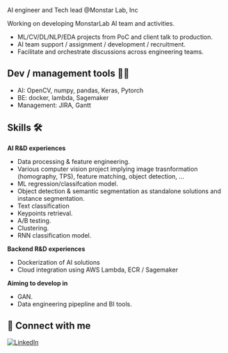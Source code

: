 AI engineer and Tech lead @Monstar Lab, Inc

Working on developing MonstarLab AI team and activities.
- ML/CV/DL/NLP/EDA projects from PoC and client talk to production.
- AI team support / assignment / development / recruitment.
- Facilitate and orchestrate discussions across engineering teams.

## Dev / management tools 👨‍💻
- AI: OpenCV, numpy, pandas, Keras, Pytorch
- BE: docker, lambda, Sagemaker
- Management: JIRA, Gantt

## Skills 🛠️
**AI R&D experiences**
- Data processing & feature engineering.
- Various computer vision project implying image trasnformation (homography, TPS), feature matching, object detection, ...
- ML regression/classifcation model.
- Object detection & semantic segmentation as standalone solutions and instance segmentation.
- Text classification
- Keypoints retrieval.
- A/B testing.
- Clustering.
- RNN classification model.

**Backend R&D experiences**
- Dockerization of AI solutions
- Cloud integration using AWS Lambda, ECR / Sagemaker

**Aiming to develop in**
- GAN.
- Data engineering pipepline and BI tools.

## 🔗 Connect with me

<a href="https://www.linkedin.com/in/antoninjoly/" target="_blank"><img alt="LinkedIn" src="https://img.shields.io/badge/linkedin-%230077B5.svg?&style=for-the-badge&logo=linkedin&logoColor=white" /></a>

